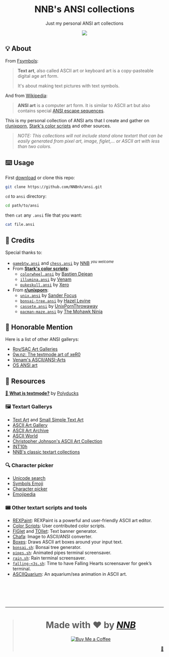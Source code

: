 <h1 align="center">NNB's ANSI collections</h1>
<p align="center">Just my personal ANSI art collections</p>
<p align="center"><img src="https://user-images.githubusercontent.com/43980777/131212828-21d0f645-a742-4256-a6c4-d86758c34c00.png"></p>

## 💡 About
From [Fsymbols](https://fsymbols.com/text-art):

> **Text art**, also called ASCII art or keyboard art is a copy-pasteable digital age art form.
>
> It's about making text pictures with text symbols.

And from [Wikipedia](https://en.wikipedia.org/wiki/ANSI_art):

> **ANSI art** is a computer art form. It is similar to ASCII art but also contains special [ANSI escape sequences](https://en.wikipedia.org/wiki/ANSI_escape_code).

This is my personal collection of ANSI arts that I create and gather on [r/unixporn](https://www.reddit.com/r/unixporn), [Stark's color scripts](https://github.com/stark/Color-Scripts) and other sources.

> *NOTE: This collections will not include stand alone textart that can be easily generated from pixel art, image, figlet,... or ASCII art with less than two colors.*

## ⌨️ Usage
First [download](https://github.com/NNBnh/ansi/archive/main.zip) or clone this repo:

```sh
git clone https://github.com/NNBnh/ansi.git
```

`cd` to `ansi` directory:

```sh
cd path/to/ansi
```

then `cat` any `.ansi` file that you want:

```sh
cat file.ansi
```

## 💌 Credits
Special thanks to:
- [`gamebtw.ansi`](https://github.com/NNBnh/ansi/blob/main/gamebtw.ansi) and [`chess.ansi`](https://github.com/NNBnh/ansi/blob/main/chess.ansi) by [NNB](https://github.com/NNBnh) <sup>*you welcome*</sup>
- From [**Stark's color scripts**](https://github.com/stark/Color-Scripts):
  - [`colorwheel.ansi`](http://crunchbang.org/forums/viewtopic.php?pid=288344#p288344) by [Bastien Dejean](https://github.com/baskerville)
  - [`illumina.ansi`](https://nixers.net/showthread.php?tid=1921) by [Venam](https://venam.nixers.net/blog)
  - [`pukeskull.ansi`](https://github.com/stark/Color-Scripts/blob/master/color-scripts/pukeskull) by [Xero](http://xero.nu)
- From [**r/unixporn**](https://www.reddit.com/r/unixporn):
  - [`unix.ansi`](http://www.sanderfocus.nl/#/portfolio/tech-heroes) by [Sander Focus](https://sanderfocus.nl)
  - [`bonsai-tree.ansi`](https://git.bicompact.space/hazel/etc/src/branch/canon/bin/bonsai-tree) by [Hazel Levine](https://git.bicompact.space/hazel)
  - [`cassete.ansi`](https://pastebin.com/5GdwjhVD) by [UnixPornThrowaway](https://www.reddit.com/user/UnixPornThrowaway)
  - [`pacman-maze.ansi`](https://www.reddit.com/r/unixporn/comments/jisfcx/oc_pacman_prompt_anyone) by [The Mohawk Ninja](https://www.reddit.com/user/TheMohawkNinja)

## 📢 Honorable Mention
Here is a list of other ANSI gallerys:
- [Roy/SAC Art Galleries](http://www.roysac.com/galleries.html)
- [0w.nz: The textmode art of xeR0](http://0w.nz)
- [Venam's ASCII/ANSI-Arts](https://github.com/venam/Ascii-Arts)
- [OS ANSI art](https://github.com/info-mono/os-ansi)

## 🔖 Resources

[🦆 **What is textmode?**](http://polyducks.co.uk/what-is-textmode) by [Polyducks](https://twitter.com/Polyducks)

### 🖼️ Textart Gallerys
- [Text Art](https://fsymbols.com/text-art) and [Small Simple Text Art](https://fsymbols.com/text-art/twitter)
- [ASCII Art Gallery](https://textfancy.com/gallery)
- [ASCII Art Archive](https://asciiart.eu)
- [ASCII World](https://asciiworld.com)
- [Christopher Johnson's ASCII Art Collection](https://asciiart.website)
- [INT10h](https://int10h.org)
- [NNB's classic textart collections](https://github.com/NNBnh/textart-collections)

### 🔍 Character picker
- [Unicode search](http://xahlee.info/comp/unicode_index.html)
- [Symbols Emoji](https://fsymbols.com)
- [Character picker](https://textfancy.com/characters)
- [Emojipedia](https://emojipedia.org)

### 📟 Other textart scripts and tools
- [REXPaint](https://www.gridsagegames.com/rexpaint): REXPaint is a powerful and user-friendly ASCII art editor.
- [Color Scripts](https://github.com/stark/Color-Scripts): User contributed color scripts.
- [FIGlet](http://www.figlet.org) and [TOIlet](https://github.com/cacalabs/toilet): Text banner generator.
- [Chafa](https://hpjansson.org/chafa): Image to ASCII/ANSI converter.
- [Boxes](https://boxes.thomasjensen.com): Draws ASCII art boxes around your input text.
- [`bonsai.sh`](https://gitlab.com/jallbrit/bonsai.sh): Bonsai tree generator.
- [`pipes.sh`](https://github.com/pipeseroni/pipes.sh): Animated pipes terminal screensaver.
- [`rain.sh`](https://yjlv.blogspot.com/2013/07/let-it-rain.html): Rain terminal screensaver.
- [`falling-<3s.sh`](https://yjlv.blogspot.com/2011/02/time-to-have-falling-hearts-screensaver.html): Time to have Falling Hearts screensaver for geek’s terminal.
- [ASCIIQuarium](https://robobunny.com/projects/asciiquarium/html): An aquarium/sea animation in ASCII art.

<br><br><br><br>

---

> <h1 align="center">Made with ❤️ by <a href="https://github.com/NNBnh"><i>NNB</i></a></h1>
>
> <p align="center"><a href="https://www.buymeacoffee.com/nnbnh"><img src="https://img.shields.io/badge/buy_me_a_coffee%20-%23FFC387.svg?logo=buy-me-a-coffee&logoColor=333333&style=for-the-badge" alt="Buy Me a Coffee"></a></p>
>
> <p align="right"><a href="https://github.com/adobe-type-tools/box-drawing#what-are-box-drawing-characters" title="Easter egg">🥚</a></p>
